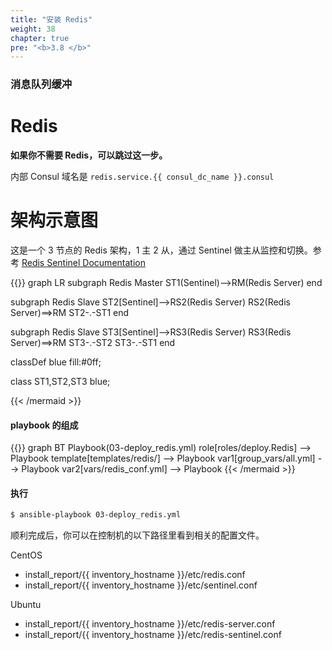 ```yaml
---
title: "安装 Redis"
weight: 38
chapter: true
pre: "<b>3.8 </b>"
---
```


### 消息队列缓冲

# Redis

**如果你不需要 Redis，可以跳过这一步。**

内部 Consul 域名是 `redis.service.{{ consul_dc_name }}.consul`

# 架构示意图

这是一个 3 节点的 Redis 架构，1 主 2 从，通过 Sentinel 做主从监控和切换。参考 [Redis Sentinel Documentation](https://redis.io/topics/sentinel)

{{<mermaid align="center">}}
graph LR
  subgraph Redis Master
    ST1(Sentinel)-->RM(Redis Server)
  end

  subgraph Redis Slave
    ST2[Sentinel]-->RS2(Redis Server)
    RS2(Redis Server)==>RM
    ST2-.-ST1
  end

  subgraph Redis Slave
    ST3[Sentinel]-->RS3(Redis Server)
    RS3(Redis Server)==>RM
    ST3-.-ST2
    ST3-.-ST1
  end

  classDef blue fill:#0ff;

  class ST1,ST2,ST3 blue;

{{< /mermaid >}}

#### playbook 的组成

{{<mermaid align="left">}}
graph BT
  Playbook(03-deploy_redis.yml)
  role[roles/deploy.Redis] --> Playbook
  template[templates/redis/] --> Playbook
  var1[group_vars/all.yml] --> Playbook
  var2[vars/redis_conf.yml] --> Playbook
{{< /mermaid >}}

#### 执行

```bash
$ ansible-playbook 03-deploy_redis.yml
```

顺利完成后，你可以在控制机的以下路径里看到相关的配置文件。

CentOS

- install_report/{{ inventory_hostname }}/etc/redis.conf
- install_report/{{ inventory_hostname }}/etc/sentinel.conf

Ubuntu

- install_report/{{ inventory_hostname }}/etc/redis-server.conf
- install_report/{{ inventory_hostname }}/etc/redis-sentinel.conf

